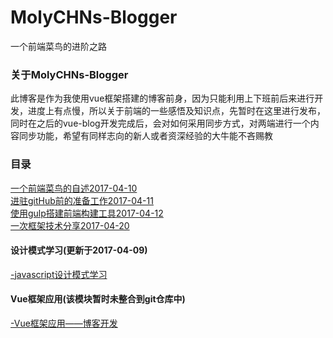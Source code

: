 # MolyCHNs-Blogger
一个前端菜鸟的进阶之路  

### 关于MolyCHNs-Blogger
此博客是作为我使用vue框架搭建的博客前身，因为只能利用上下班前后来进行开发，进度上有点慢，所以关于前端的一些感悟及知识点，先暂时在这里进行发布，同时在之后的vue-blog开发完成后，会对如何采用同步方式，对两端进行一个内容同步功能，希望有同样志向的新人或者资深经验的大牛能不吝赐教

### 目录  
[一个前端菜鸟的自述2017-04-10](https://github.com/BendMoly/MolyCHNs-Blogger/issues/1)  
[进驻gitHub前的准备工作2017-04-11](https://github.com/BendMoly/MolyCHNs-Blogger/issues/2)  
[使用gulp搭建前端构建工具2017-04-12](https://github.com/BendMoly/MolyCHNs-Blogger/issues/3)  
[一次框架技术分享2017-04-20](https://github.com/BendMoly/MolyCHNs-Blogger/issues/4)  
#### 设计模式学习(更新于2017-04-09)  
[-javascript设计模式学习](https://github.com/BendMoly/jsDesignPattern) 
#### Vue框架应用(该模块暂时未整合到git仓库中)  
[-Vue框架应用——博客开发](https://github.com/BendMoly/vue-blog)  
